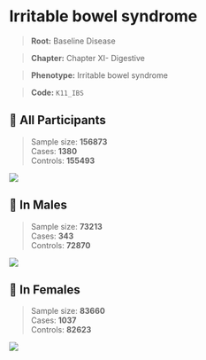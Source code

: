 # Irritable bowel syndrome

> **Root:** Baseline Disease  

> **Chapter:** Chapter XI- Digestive  

> **Phenotype:** Irritable bowel syndrome  

> **Code:** `K11_IBS`

## 🧪 All Participants  
> Sample size: **156873**  
> Cases: **1380**  
> Controls: **155493**
<img src="/Disease/Figures/ALL/Baseline/K11_IBS.png"/>
<CsvTable src="/Disease/Data/ALL/Baseline/LG_K11_IBS.csv" label="🔍 View full results" />

## 👨 In Males  
> Sample size: **73213**  
> Cases: **343**  
> Controls: **72870**
<img src="/Disease/Figures/Male/Baseline/K11_IBS.png"/>
<CsvTable src="/Disease/Data/Male/Baseline/LG_K11_IBS.csv" label="🔍 View full results" />

## 👩 In Females  
> Sample size: **83660**  
> Cases: **1037**  
> Controls: **82623**
<img src="/Disease/Figures/Female/Baseline/K11_IBS.png"/>
<CsvTable src="/Disease/Data/Female/Baseline/LG_K11_IBS.csv" label="🔍 View full results" />
